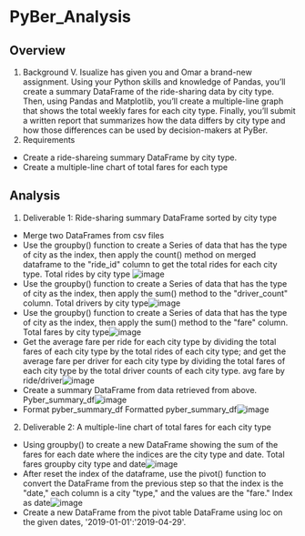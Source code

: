 # PyBer_Analysis
## Overview 
1. Background 
  V. Isualize has given you and Omar a brand-new assignment. Using your Python skills and knowledge of Pandas, you’ll create a summary DataFrame of the ride-sharing data by city type. Then, using Pandas and Matplotlib, you’ll create a multiple-line graph that shows the total weekly fares for each city type. Finally, you’ll submit a written report that summarizes how the data differs by city type and how those differences can be used by decision-makers at PyBer. 
2. Requirements 
  * Create a ride-shareing summary DataFrame by city type. 
  * Create a multiple-line chart of total fares for each type 
  
## Analysis 

1. Deliverable 1: Ride-sharing summary DataFrame sorted by city type 
  * Merge two DataFrames from csv files 
  * Use the groupby() function to create a Series of data that has the type of city as the index, then apply the count() method on merged dataframe to the "ride_id" column to get the total rides for each city type. 
    Total rides by city type ![image](https://user-images.githubusercontent.com/82353749/118192343-fef85d00-b413-11eb-8cf8-911ff8036f3b.png)
  * Use the groupby() function to create a Series of data that has the type of city as the index, then apply the sum() method to the "driver_count" column.
    Total drivers by city type![image](https://user-images.githubusercontent.com/82353749/118193162-416e6980-b415-11eb-8942-4f3cfdc8a090.png)
  * Use the groupby() function to create a Series of data that has the type of city as the index, then apply the sum() method to the "fare" column.
    Total fares by city type![image](https://user-images.githubusercontent.com/82353749/118193464-bc378480-b415-11eb-87a3-b192758c0dfe.png)
  * Get the average fare per ride for each city type by dividing the total fares of each city type by the total rides of each city type; and get the average fare per driver for each city type by dividing the total fares of each city type by the total driver counts of each city type. 
    avg fare by ride/driver![image](https://user-images.githubusercontent.com/82353749/118194416-56e49300-b417-11eb-99c7-4dd08547992e.png)
  * Create a summary DataFrame from data retrieved from above. 
    Pyber_summary_df![image](https://user-images.githubusercontent.com/82353749/118194857-176a7680-b418-11eb-85db-7e69aa279eda.png)
  * Format pyber_summary_df 
    Formatted pyber_summary_df![image](https://user-images.githubusercontent.com/82353749/118195351-0ec67000-b419-11eb-9b5e-e3eaeea59ac1.png)
    
2. Deliverable 2: A multiple-line chart of total fares for each city type 
  * Using groupby() to create a new DataFrame showing the sum of the fares for each date where the indices are the city type and date.
    Total fares groupby city type and date![image](https://user-images.githubusercontent.com/82353749/118281454-38c07680-b49b-11eb-9360-c1532a707505.png)
  * After reset the index of the dataframe, use the pivot() function to convert the DataFrame from the previous step so that the index is the "date," each column is a city "type," and the values are the "fare." 
    Index as date![image](https://user-images.githubusercontent.com/82353749/118289833-bb4d3400-b4a3-11eb-96de-fe88585b6a5c.png)
  * Create a new DataFrame from the pivot table DataFrame using loc on the given dates, '2019-01-01':'2019-04-29'. 



